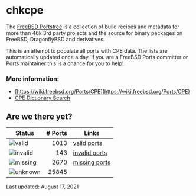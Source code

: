 # chkcpe

The [FreeBSD Portstree](https://cgit.freebsd.org/ports) is a collection of build recipes
and metadata for more than 46k 3rd party projects and the source for binary packages on
FreeBSD, DragonflyBSD and derivatives.

This is an attempt to populate all ports with CPE data. The lists are automatically
updated once a day. If you are a FreeBSD Ports committer or Ports maintainer this is a
chance for you to help!

### More information:
* [https://wiki.freebsd.org/Ports/CPE](https://wiki.freebsd.org/Ports/CPE)
* [CPE Dictionary Search](http://web.nvd.nist.gov/view/cpe/search)


## Are we there yet?

| Status                                                   | # Ports | Links                                                         |
| ---------------------------------------------------------| ------: | ------------------------------------------------------------- |
| ![valid](https://img.shields.io/badge/valid-brightgreen) |    1013 | [valid ports](https://github.com/decke/chkcpe/wiki/valid)     |
| ![invalid](https://img.shields.io/badge/invalid-red)     |     143 | [invalid ports](https://github.com/decke/chkcpe/wiki/invalid) |
| ![missing](https://img.shields.io/badge/missing-orange)  |    2670 | [missing ports](https://github.com/decke/chkcpe/wiki/missing) |
| ![unknown](https://img.shields.io/badge/unknown-grey)    |   25845 |  |

Last updated: August 17, 2021
